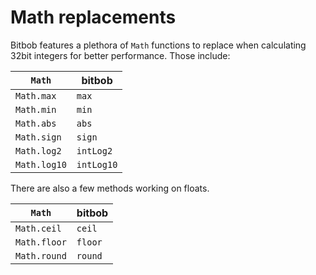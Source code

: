 # Math replacements

Bitbob features a plethora of `Math` functions to replace when calculating 32bit integers for better performance. Those include:

| `Math`      |  bitbob                           |
|-------------|-----------------------------------|
| `Math.max`  | `max`                             |
| `Math.min`  | `min`                             |
| `Math.abs`  | `abs`                             |
| `Math.sign` | `sign`                            |
| `Math.log2` | `intLog2`                         |
| `Math.log10`| `intLog10`                        |

There are also a few methods working on floats.

| `Math`      |  bitbob                           |
|-------------|-----------------------------------|
| `Math.ceil` | `ceil`                            |
| `Math.floor`| `floor`                           |
| `Math.round`| `round`                           |
